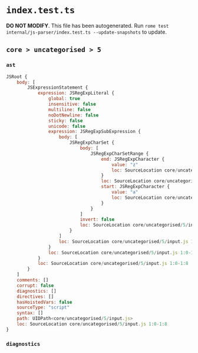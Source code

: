 # `index.test.ts`

**DO NOT MODIFY**. This file has been autogenerated. Run `rome test internal/js-parser/index.test.ts --update-snapshots` to update.

## `core > uncategorised > 5`

### `ast`

```javascript
JSRoot {
	body: [
		JSExpressionStatement {
			expression: JSRegExpLiteral {
				global: true
				insensitive: false
				multiline: false
				noDotNewline: false
				sticky: false
				unicode: false
				expression: JSRegExpSubExpression {
					body: [
						JSRegExpCharSet {
							body: [
								JSRegExpCharSetRange {
									end: JSRegExpCharacter {
										value: "z"
										loc: SourceLocation core/uncategorised/5/input.js 1:4-1:5
									}
									loc: SourceLocation core/uncategorised/5/input.js 1:2-1:5
									start: JSRegExpCharacter {
										value: "a"
										loc: SourceLocation core/uncategorised/5/input.js 1:2-1:3
									}
								}
							]
							invert: false
							loc: SourceLocation core/uncategorised/5/input.js 1:1-1:5
						}
					]
					loc: SourceLocation core/uncategorised/5/input.js 1:1-1:5
				}
				loc: SourceLocation core/uncategorised/5/input.js 1:0-1:8
			}
			loc: SourceLocation core/uncategorised/5/input.js 1:0-1:8
		}
	]
	comments: []
	corrupt: false
	diagnostics: []
	directives: []
	hasHoistedVars: false
	sourceType: "script"
	syntax: []
	path: UIDPath<core/uncategorised/5/input.js>
	loc: SourceLocation core/uncategorised/5/input.js 1:0-1:8
}
```

### `diagnostics`

```

```
